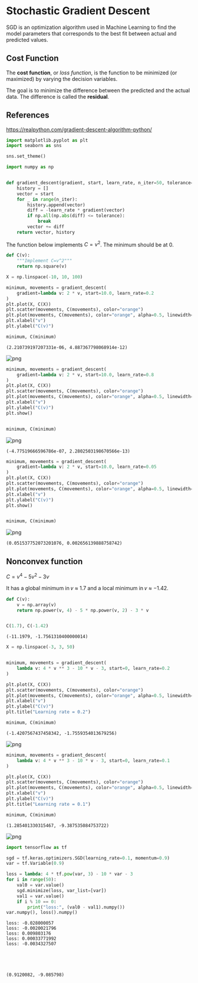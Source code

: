 # Stochastic Gradient Descent

SGD is an optimization algorithm used in Machine Learning to find the model parameters that corresponds to the best fit between actual and predicted values.


## Cost Function

The **cost function**, or _loss function_, is the function to be minimized (or maximized) by varying the decision variables.

The goal is to minimize the difference between the predicted and the actual data. The difference is called the **residual**.

## References

https://realpython.com/gradient-descent-algorithm-python/


```python
import matplotlib.pyplot as plt
import seaborn as sns

sns.set_theme()
```


```python
import numpy as np


def gradient_descent(gradient, start, learn_rate, n_iter=50, tolerance=1e-6):
    history = []
    vector = start
    for _ in range(n_iter):
        history.append(vector)
        diff = -learn_rate * gradient(vector)
        if np.all(np.abs(diff) <= tolerance):
            break
        vector += diff
    return vector, history
```

The function below implements $C=v^2$. The minimum should be at 0.


```python
def C(v):
    """Implement C=v^2"""
    return np.square(v)
```


```python
X = np.linspace(-10, 10, 100)

minimum, movements = gradient_descent(
    gradient=lambda v: 2 * v, start=10.0, learn_rate=0.2
)
plt.plot(X, C(X))
plt.scatter(movements, C(movements), color="orange")
plt.plot(movements, C(movements), color="orange", alpha=0.5, linewidth=1)
plt.xlabel("v")
plt.ylabel("C(v)")

minimum, C(minimum)
```




    (2.210739197207331e-06, 4.887367798068914e-12)




    
![png](02_stochastic_gradient_descent_files/02_stochastic_gradient_descent_5_1.png)
    



```python
minimum, movements = gradient_descent(
    gradient=lambda v: 2 * v, start=10.0, learn_rate=0.8
)
plt.plot(X, C(X))
plt.scatter(movements, C(movements), color="orange")
plt.plot(movements, C(movements), color="orange", alpha=0.5, linewidth=1)
plt.xlabel("v")
plt.ylabel("C(v)")
plt.show()


minimum, C(minimum)
```


    
![png](02_stochastic_gradient_descent_files/02_stochastic_gradient_descent_6_0.png)
    





    (-4.77519666596786e-07, 2.2802503198670566e-13)




```python
minimum, movements = gradient_descent(
    gradient=lambda v: 2 * v, start=10.0, learn_rate=0.05
)
plt.plot(X, C(X))
plt.scatter(movements, C(movements), color="orange")
plt.plot(movements, C(movements), color="orange", alpha=0.5, linewidth=1)
plt.xlabel("v")
plt.ylabel("C(v)")
plt.show()


minimum, C(minimum)
```


    
![png](02_stochastic_gradient_descent_files/02_stochastic_gradient_descent_7_0.png)
    





    (0.051537752073201076, 0.002656139888758742)



## Nonconvex function

$C = v^4 - 5v^2 - 3v$

It has a global minimum in 𝑣 ≈ 1.7 and a local minimum in 𝑣 ≈ −1.42.


```python
def C(v):
    v = np.array(v)
    return np.power(v, 4) - 5 * np.power(v, 2) - 3 * v


C(1.7), C(-1.42)
```




    (-11.1979, -1.7561310400000014)




```python
X = np.linspace(-3, 3, 50)


minimum, movements = gradient_descent(
    lambda v: 4 * v ** 3 - 10 * v - 3, start=0, learn_rate=0.2
)

plt.plot(X, C(X))
plt.scatter(movements, C(movements), color="orange")
plt.plot(movements, C(movements), color="orange", alpha=0.5, linewidth=1)
plt.xlabel("v")
plt.ylabel("C(v)")
plt.title("Learning rate = 0.2")

minimum, C(minimum)
```




    (-1.4207567437458342, -1.7559354013679256)




    
![png](02_stochastic_gradient_descent_files/02_stochastic_gradient_descent_10_1.png)
    



```python
minimum, movements = gradient_descent(
    lambda v: 4 * v ** 3 - 10 * v - 3, start=0, learn_rate=0.1
)

plt.plot(X, C(X))
plt.scatter(movements, C(movements), color="orange")
plt.plot(movements, C(movements), color="orange", alpha=0.5, linewidth=1)
plt.xlabel("v")
plt.ylabel("C(v)")
plt.title("Learning rate = 0.1")

minimum, C(minimum)
```




    (1.285401330315467, -9.387535084753722)




    
![png](02_stochastic_gradient_descent_files/02_stochastic_gradient_descent_11_1.png)
    



```python
import tensorflow as tf
```


```python
sgd = tf.keras.optimizers.SGD(learning_rate=0.1, momentum=0.9)
var = tf.Variable(0.9)

loss = lambda: 4 * tf.pow(var, 3) - 10 * var - 3
for i in range(50):
    val0 = var.value()
    sgd.minimize(loss, var_list=[var])
    val1 = var.value()
    if i % 10 == 0:
        print("loss:", (val0 - val1).numpy())
var.numpy(), loss().numpy()
```

    loss: -0.028000057
    loss: -0.0020021796
    loss: 0.009803176
    loss: 0.00033771992
    loss: -0.0034327507





    (0.9120082, -9.085798)


